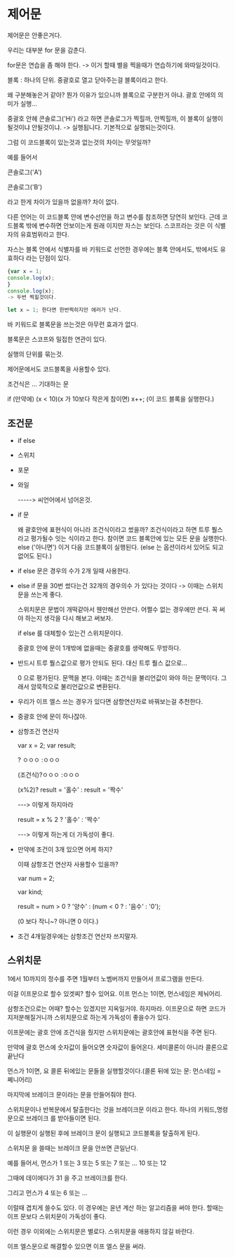 # 제어문

제어문은 안좋은거다. 

우리는 대부분 for 문을 감춘다. 

for문은 연습을 좀 해야 한다. -> 이거 할때 별을 찍을때가 연습하기에 와따일것이다. 

블록 : 하나의 단위. 중괄호로 열고 닫아주는걸 블록이라고 한다.

왜 구분해놓은거 같아? 뭔가 이유가 있으니까 블록으로 구분한거 아냐. 괄호 안에의 의미가 실행...

중괄호 안헤 콘솔로그('Hi') 라고 하면 콘솔로그가 찍힐까, 안찍힐까, 이 블록이 실행이 될것이냐 안될것이냐. -> 실행됩니다. 기본적으로 실행되는것이다. 

그럼 이 코드블록이 있는것과 없는것의 차이는 무엇일까?

예를 들어서 

콘솔로그('A')

콘솔로그('B')

 라고 한게 차이가 있을까 없을까? 차이 없다. 

다른 언어는 이 코드블록 안에 변수선언을 하고 변수를 참조하면 당연히 보인다. 근데 코드블록 밖에 변수하면 안보이는게 원래 이지만 자스는 보인다. 스코프라는 것은 이 식별자의 유효범위라고 한다. 

자스는 블록 안에서 식별자를 바 키워드로 선언한 경우에는 블록 안에서도, 밖에서도 유효하다 라는 단점이 있다. 

```javascript
{var x = 1;
console.log(x);
}
console.log(x);
-> 두번 찍힐것이다. 

let x = 1; 한다면 한번찍히지만 에러가 난다. 
```

바 키워드로 블록문을 쓰는것은 아무런 효과가 없다. 

블록문은 스코프와 밀접한 연관이 있다. 

실행의 단위를 묶는것. 

제어문에서도 코드블록을 사용할수 있다. 

조건식은 ... 기대하는 문

if (만약에) (x < 10)(x 가 10보다 작은게 참이면) x++; (이 코드 블록을 실행한다.)

## 조건문

- if else 

- 스위치

- 포문

- 와일 

  -----> 씨언어에서 넘어온것.

- if 문 

  왜 괄호안에 표현식이 아니라 조건식이라고 썼을까? 조건식이라고 하면 트루 풜스라고 평가될수 잇는 식이라고 한다. 참이면 코드 블록안에 있는 모든 문을 실행한다. else ('아니면') 이거 다음 코드블록이 실행된다. (else 는 옵션이라서 있어도 되고 없어도 된다.) 

- if else 문은 경우의 수가 2개 일때 사용한다. 

- else if 문을 30번 썼다는건 32개의 경우의수 가 있다는 것이다 -> 이때는 스위치문을 쓰는게 좋다. 

  스위치문은 문법이 개떡같아서 웬만해선 안쓴다. 어쩔수 없는 경우에만 쓴다. 꼭 써야 하는지 생각을 다시 해보고 써보자. 

  if else  를 대체할수 있는건 스위치문이다. 

  중괄호 안에 문이 1개밖에 없을때는 중괄호를 생략해도 무방하다. 

- 반드시 트루 풜스값으로 평가 안되도 된다. 대신 트루 풜스 값으로...

  0 으로 평가된다. 문맥을 본다. 이때는 조건식을 불리언값이 와야 하는 문맥이다. 그래서 암묵적으로 불리언값으로 변환된다. 

- 우리가 이프 엘스 쓰는 경우가 있다면 삼항연산자로 바꿔보는걸 추천한다. 
- 중괄호 안에 문이 하나잖아. 

- 삼항조건 연산자

  var x = 2; var result;

  ? ㅇㅇㅇ :ㅇㅇㅇ

  (조건식)?ㅇㅇㅇ :ㅇㅇㅇ

  

  (x%2)? result = '홀수' :  result  = '짝수'

  ---> 이렇게 하지마라

  result = x % 2 ? '홀수' : '짝수'

  ---> 이렇게 하는게 더 가독성이 좋다.

  

- 만약에 조건이 3개 있으면 어케 하지?

  이때 삼항조건 연산자 사용할수 있을까?

  var num = 2; 

  var kind;

  result = num > 0 ? '양수' : (num < 0 ? : '음수' : '0');

  (0 보다 작니~? 아니면 0 이다.) 

- 조건 4개일경우에는 삼항조건 연산자 쓰지말자. 

## 스위치문 

1에서 10까지의 정수를 주면 1월부터 노벰버까지 만들어서 프로그램을 만든다. 

이걸 이프문으로 할수 있겟찌? 할수 있어요. 이프 먼스는 1이면, 먼스네임은 제눠어리. 

삼항조건으로는 어때? 할수는 있겠지만 지옥일거야. 하지마라. 이프문으로 하면 코드가 지저분해질거니까 스위치문으로 하는게 가독성이 좋을수가 있다. 

이프문에는 괄호 안에 조건식을 줬지만 스위치문에는 괄호안에 표현식을 주면 된다.

만약에 괄호 먼스에 숫자값이 들어오면 숫자값이 들어온다. 세미콜론이 아니라 콜론으로 끝난다

먼스가 1이면, 요 콜론 뒤에있는 문들을 실행할것이다.(콜론 뒤에 있는 문: 먼스네임 = 쩨니어리)

마지막에 브레이크 문이라는 문을 만들어줘야 한다. 

스위치문이나 반복문에서 탈출한다는 것을 브레이크문 이라고 한다. 하나의 키워드,명령문으로 브레이크 를 받아들이면 된다. 

이 실행문이 실행된 후에 브레이크 문이 실행되고 코드블록을 탈출하게 된다. 

스위치문 을 쓸때는 브레이크 문을 안쓰면 큰일난다. 

예를 들어서, 먼스가 1 또는 3 또는 5 또는 7 또는 ... 10 또는 12 

그때에 데이에다가 31 을 주고 브레이크를 한다. 

그리고 먼스가 4 또는 6 또는 ...

이럴때 겹치게 쓸수도 있다. 이 경우에는 윤년 계산 하는 알고리즘을 써야 한다. 할때는 이프 문보다 스위치문이 가독성이 좋다. 

이런 경우 이외에는 스위치문은 별로다.  스위치문을 애용하지 않길 바란다. 

이프 엘스문으로 해결할수 있으면 이프 엘스 문을 써라. 


























